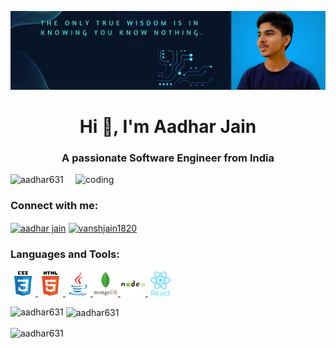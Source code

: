 ![logo](https://github.com/aadhar631/aadhar631/blob/main/Banner.png)
<h1 align="center">Hi 👋, I'm Aadhar Jain</h1>
<h3 align="center">A passionate Software Engineer from India</h3>

<img align="right" alt="coding" width="400" src="https://media1.giphy.com/media/UDclWKlmfmq7twI3iJ/200w.webp?cid=ecf05e47jps18qbhbd751jjta929iuxiy1j3opv66arrqvkz&ep=v1_gifs_search&rid=200w.webp&ct=g">

<p align="left"> <img src="https://komarev.com/ghpvc/?username=aadhar631&label=Profile%20views&color=0e75b6&style=flat" alt="aadhar631" /> </p>

<h3 align="left">Connect with me:</h3>
<p align="left">
<a href="https://linkedin.com/in/aadhar jain" target="blank"><img align="center" src="https://raw.githubusercontent.com/rahuldkjain/github-profile-readme-generator/master/src/images/icons/Social/linked-in-alt.svg" alt="aadhar jain" height="30" width="40" /></a>
<a href="https://www.leetcode.com/vanshjain1820" target="blank"><img align="center" src="https://raw.githubusercontent.com/rahuldkjain/github-profile-readme-generator/master/src/images/icons/Social/leet-code.svg" alt="vanshjain1820" height="30" width="40" /></a>
</p>

<h3 align="left">Languages and Tools:</h3>
<p align="left"> <a href="https://www.w3schools.com/css/" target="_blank" rel="noreferrer"> <img src="https://raw.githubusercontent.com/devicons/devicon/master/icons/css3/css3-original-wordmark.svg" alt="css3" width="40" height="40"/> </a> <a href="https://www.w3.org/html/" target="_blank" rel="noreferrer"> <img src="https://raw.githubusercontent.com/devicons/devicon/master/icons/html5/html5-original-wordmark.svg" alt="html5" width="40" height="40"/> </a> <a href="https://www.java.com" target="_blank" rel="noreferrer"> <img src="https://raw.githubusercontent.com/devicons/devicon/master/icons/java/java-original.svg" alt="java" width="40" height="40"/> </a> <a href="https://www.mongodb.com/" target="_blank" rel="noreferrer"> <img src="https://raw.githubusercontent.com/devicons/devicon/master/icons/mongodb/mongodb-original-wordmark.svg" alt="mongodb" width="40" height="40"/> </a> <a href="https://nodejs.org" target="_blank" rel="noreferrer"> <img src="https://raw.githubusercontent.com/devicons/devicon/master/icons/nodejs/nodejs-original-wordmark.svg" alt="nodejs" width="40" height="40"/> </a> <a href="https://reactjs.org/" target="_blank" rel="noreferrer"> <img src="https://raw.githubusercontent.com/devicons/devicon/master/icons/react/react-original-wordmark.svg" alt="react" width="40" height="40"/> </a> </p>

<p><img align="left" src="https://github-readme-stats.vercel.app/api/top-langs?username=aadhar631&show_icons=true&locale=en&layout=compact" alt="aadhar631" /></p>

<p>&nbsp;<img align="center" src="https://github-readme-stats.vercel.app/api?username=aadhar631&show_icons=true&locale=en" alt="aadhar631" /></p>

<p><img align="center" src="https://github-readme-streak-stats.herokuapp.com/?user=aadhar631&" alt="aadhar631" /></p>
